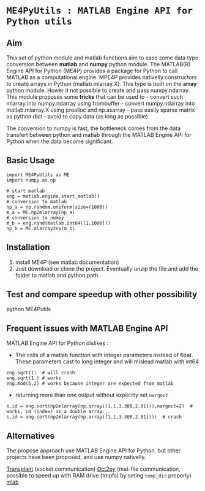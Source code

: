 `ME4PyUtils : MATLAB Engine API for Python utils`
============


## Aim

This set of python module and matlab functions aim to ease some data type conversion between **matlab** and **numpy** python module.
The MATLAB(R) Engine API for Python (ME4P) provides a package for Python to call MATLAB as a computational engine. 
MPE4P provides nativelly constructors to create arrays in Python (matlab.mlarray.X). This type is built on the **array** python module. 
Hower it not possible to create and pass numpy.ndarray. This module proposes some **tricks** that can be used to 
	- convert such mlarray into numpy.ndarray using frombuffer
	- convert numpy.ndarray into matlab.mlarray.X using prealloc and np.asarray
	- pass easily sparse matrix as python dict
	- avoid to copy data (as long as possible)
	
The conversion to numpy is fast, the bottleneck comes from the data transfert between python and matlab through the MATLAB Engine API for Python when the data become significant.

## Basic Usage

```
import ME4PyUtils as ME
import numpy as np

# start matlab
eng = matlab.engine.start_matlab()
# conversion to matlab
np_a = np.random.uniform(size=(1000))
m_a = ME.np2mlarray(np_a)
# conversion to numpy
m_b = eng.rand(matlab.int64([1,1000]))
np_b = ME.mlarray2np(m_b)

```

## Installation
 1. install ME4P (see matlab documentation)
 2. Just download or clone the project. Eventually unzip the file and add the folder to matlab and python path.

## Test and compare speedup with other possibility
python ME4Putils

## Frequent issues with MATLAB Engine API

MATLAB Engine API for Python dislikes :
  - The calls of a matlab function with integer parameters instead of float. These parameters cast to long integer and will mislead matlab with int64
```
eng.sqrt(1)  # will crash
eng.sqrt(1.) # works
eng.mod(5,2) # works because integer are expected from matlab

```
  - returning more than one output without explicitly set `nargout`
```
s,id = eng.sort(np2mlarray(np.array([1.1,3.300,2.01])),nargout=2)  # works, id (index) is a double array...
s,id = eng.sort(np2mlarray(np.array([1.1,3.300,2.01])))  # crash
```


## Alternatives
The propose approach use MATLAB Engine API for Python, but other projects have been proposed, and use numpy nativelly.

[Transplant](https://github.com/bastibe/transplant) (socket communication)
[Oct2py](https://github.com/blink1073/oct2py) (mat-file communication, possible to speed up with RAM drive (tmpfs) by seting `temp_dir` properly)
[mlab](https://github.com/ewiger/mlab)
